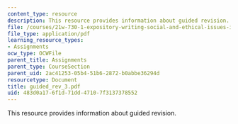 ```yaml
---
content_type: resource
description: This resource provides information about guided revision.
file: /courses/21w-730-1-expository-writing-social-and-ethical-issues-in-print-photography-and-film-fall-2005/483d0a176f1d71dd47107f3137378552_guided_rev_3.pdf
file_type: application/pdf
learning_resource_types:
- Assignments
ocw_type: OCWFile
parent_title: Assignments
parent_type: CourseSection
parent_uid: 2ac41253-05b4-51b6-2872-b0abbe36294d
resourcetype: Document
title: guided_rev_3.pdf
uid: 483d0a17-6f1d-71dd-4710-7f3137378552
---
```

This resource provides information about guided revision.

